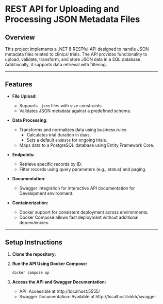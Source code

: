 # REST API for Uploading and Processing JSON Metadata Files

## Overview

This project implements a .NET 8 RESTful API designed to handle JSON metadata files related to clinical trials. The API
provides functionality to upload, validate, transform, and store JSON data in a SQL database. Additionally, it supports
data retrieval with filtering.

---

## Features

- **File Upload:**
    - Supports `.json` files with size constraints.
    - Validates JSON metadata against a predefined schema.

- **Data Processing:**
    - Transforms and normalizes data using business rules:
        - Calculates trial duration in days.
        - Sets a default `endDate` for ongoing trials.
    - Maps data to a PostgreSQL database using Entity Framework Core.

- **Endpoints:**
    - Retrieve specific records by ID.
    - Filter records using query parameters (e.g., status) and paging.

- **Documentation:**
    - Swagger integration for interactive API documentation for Development environment.

- **Containerization:**
    - Docker support for consistent deployment across environments.
    - Docker Compose allows fast deployment without additional dependencies.

---

## Setup Instructions

1. **Clone the repository:**

2. **Run the API Using Docker Compose:**
   ```bash
   docker compose up
3. **Access the API and Swagger Documentation:**
    - API: Accessible at http://localhost:5555/
    - Swagger Documentation: Available at http://localhost:5555/swagger

